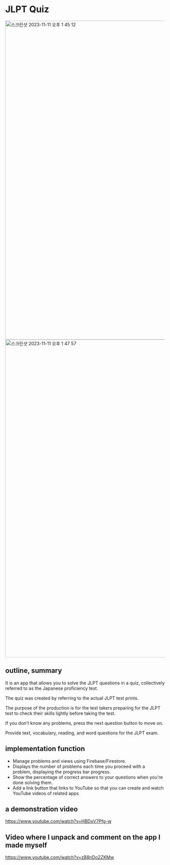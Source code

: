 # JLPT Quiz
<img width="1008" alt="스크린샷 2023-11-11 오후 1 45 12" src="https://github.com/Jamminssssss/JLPT-Quiz/assets/91593937/ddfae86d-6cb3-4df0-bacc-78f330191e83">
<img width="1005" alt="스크린샷 2023-11-11 오후 1 47 57" src="https://github.com/Jamminssssss/JLPT-Quiz/assets/91593937/cb554d8a-9356-43fd-b57b-82471ce87c57">

## outline, summary

It is an app that allows you to solve the JLPT questions in a quiz, collectively referred to as the Japanese proficiency test.

The quiz was created by referring to the actual JLPT test prints.

The purpose of the production is for the test takers preparing for the JLPT test to check their skills lightly before taking the test.

If you don't know any problems, press the next question button to move on.

Provide text, vocabulary, reading, and word questions for the JLPT exam.

## implementation function

- Manage problems and views using Firebase/Firestore.
- Displays the number of problems each time you proceed with a problem, displaying the progress bar progress.
- Show the percentage of correct answers to your questions when you're done solving them.
- Add a link button that links to YouTube so that you can create and watch YouTube videos of related apps

## a demonstration video

https://www.youtube.com/watch?v=HBDxV7Pfg-w

## Video where I unpack and comment on the app I made myself

https://www.youtube.com/watch?v=zB8nDo2ZKMw
